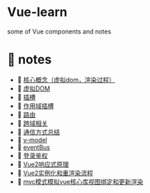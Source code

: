 <!--
 * @Author: luoxi
 * @LastEditTime: 2022-06-27 22:44:08
 * @LastEditors: your name
 * @Description: 
-->
# Vue-learn
some of Vue components and notes

# 📘 notes

- 📖 [核心概念（虚拟dom，渲染过程）](./notes/核心概念.md)  
- 📖 [虚拟DOM](./notes/虚拟DOM.md)  
- 📖 [插槽](./notes/插槽.md)  
- 📖 [作用域插槽](./scoped-slots-demo/README.md)  
- 📖 [路由](./notes/路由.md)  
- 📖 [跨域相关](./notes/跨域相关.md)  
- 📖 [通信方式总结](./notes/通信方式总结.md)  
- 📖 [v-model](./notes/v-model.md)  
- 📖 [eventBus](./notes/eventBus.md)  
- 📖 [登录鉴权](./user-demo/README.md)  
- 📖 [Vue2响应式原理](./notes/vue2响应式原理.md)  
- 📖 [Vue2实例化和重渲染流程](./notes/Vue2实例化和重渲染流程.md)  
- 📖 [mvc模式模拟vue核心库视图绑定和更新渲染](./demos/mvc/mvc.js)  

